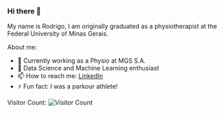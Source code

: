 ### Hi there 👋

My name is Rodrigo, I am originally graduated as a physiotherapist at the Federal University of Minas Gerais.

About me:

- 🔭 Currently working as a Physio at MGS S.A.
- 🌱 Data Science and Machine Learning enthusiast
- 📫 How to reach me: [LinkedIn](https://www.linkedin.com/in/rodrigo-lopes-0aa31685/)
- ⚡ Fun fact: I was a parkour athlete! 

Visitor Count:
![Visitor Count](https://profile-counter.glitch.me/{rolancerlaux}/count.svg)
